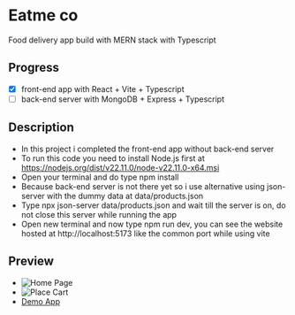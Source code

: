 # Eatme co
Food delivery app build with MERN stack with Typescript

## Progress
- [x] front-end app with React + Vite + Typescript
- [ ] back-end server with MongoDB + Express + Typescript

## Description
* In this project i completed the front-end app without back-end server
* To run this code you need to install Node.js first at https://nodejs.org/dist/v22.11.0/node-v22.11.0-x64.msi
* Open your terminal and do type npm install
* Because back-end server is not there yet so i use alternative using json-server with the dummy data at data/products.json
* Type npx json-server data/products.json and wait till the server is on, do not close this server while running the app
* Open new terminal and now type npm run dev, you can see the website hosted at http://localhost:5173 like the common port while using vite

## Preview
* ![Home Page](https://drive.google.com/file/d/1-CCF7FQNgFWC48Yg_E8PCIl7rexRLBOI/view?usp=drive_link)
* ![Place Cart](https://drive.google.com/file/d/1ghJxCAP7Y722JRLoXUskXQyXhWvm0VuY/view?usp=drive_link)
* [Demo App](https://drive.google.com/file/d/1b-5u5eEtlUCLe-6QDjQFIybs3kQyf5TJ/view?usp=drive_link)